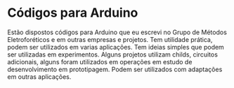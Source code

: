 # Códigos para Arduino

Estão dispostos códigos para Arduino que eu escrevi no Grupo de Métodos Eletroforéticos e em
outras empresas e projetos.
Tem utilidade prática, podem ser utilizados em varias aplicações.
Tem ideias simples que podem ser utilizadas em experimentos.
Alguns projetos utilizam childs, circuitos adicionais, alguns foram utilizados em operações em estudo de desenvolvimento em prototipagem. Podem ser utilizados com adaptações em outras aplicações.
